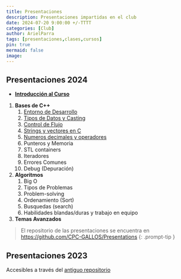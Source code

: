 ```yaml
---
title: Presentaciones
description: Presentaciones impartidas en el club 
date: 2024-07-20 9:00:00 +/-TTTT
categories: [Club]
author: ArielParra 
tags: [presentaciones,clases,cursos]
pin: true
mermaid: false
image:
---
```


<!-- Recordar actualizar https://github.com/CPC-GALLOS/Presentations/blob/main/index.md -->

## Presentaciones 2024

- [**Introducción al Curso**](https://cpc-gallos.github.io/Presentations/2024/0-Introduccion.html)

1. **Bases de C++**
    1. [Entorno de Desarrollo](https://cpc-gallos.github.io/Presentations/2024/1_001-Entorno_Desarrollo.html)
    1. [Tipos de Datos y Casting](https://cpc-gallos.github.io/Presentations/2024/1_002-Tipos_Datos_Casting.html)
    1. [Control de Flujo](https://cpc-gallos.github.io/Presentations/2024/1_003-Control_Flujo.html)
    1. [Strings y vectores en C](https://cpc-gallos.github.io/Presentations/2024/1_004-Strings_Vectores_C.html)
    1. [Numeros decimales y operadores](https://cpc-gallos.github.io/Presentations/2024/1_005-Decimales_Operadores.html)
    1. Punteros y Memoria
    1. STL containers
    1. Iteradores
    1. Errores Comunes
    1. Debug (Depuración) 
1. **Algoritmos**
    1. Big O
    1. Tipos de Problemas
    1. Problem-solving
    1. Ordenamiento (Sort) 
    1. Busquedas (search)
    1. Habilidades blandas/duras y trabajo en equipo
1. **Temas Avanzados**

> El repositorio de las presentaciones se encuentra en <https://github.com/CPC-GALLOS/Presentations>
{: .prompt-tip }


## Presentaciones 2023

Accesibles a través del [antiguo repositorio](https://github.com/Chisrra/GALLOS)


